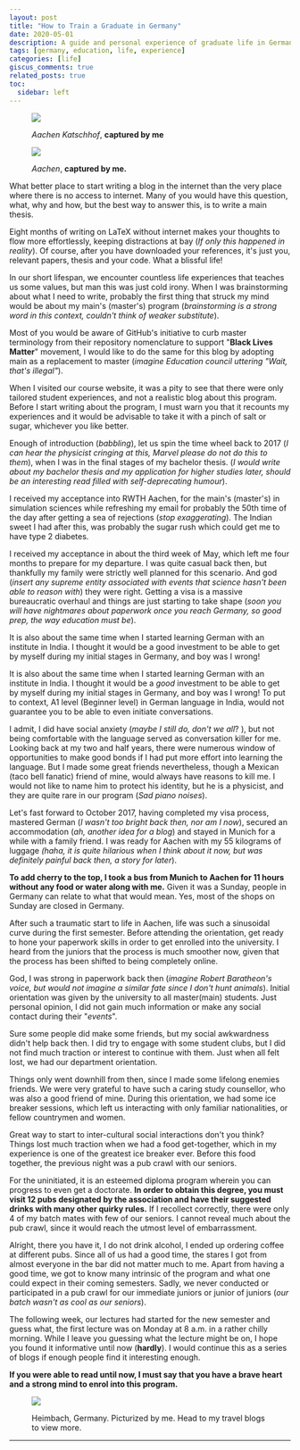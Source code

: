 ```yaml
---
layout: post
title: "How to Train a Graduate in Germany"
date: 2020-05-01
description: A guide and personal experience of graduate life in Germany
tags: [germany, education, life, experience]
categories: [life]
giscus_comments: true
related_posts: true
toc:
  sidebar: left
---
```


<figure>

![](/assets/img/posts/img-20171004-wa0007.jpg)

<figcaption>

_Aachen Katschhof_, **captured by me**

</figcaption>

</figure>

<figure>

![](/assets/img/posts/img-20171004-wa0013.jpg)

<figcaption>

_Aachen_, **captured by me.**

</figcaption>

</figure>

What better place to start writing a blog in the internet than the very place where there is no access to internet. Many of you would have this question, what, why and how, but the best way to answer this, is to write a main thesis.

Eight months of writing on LaTeX without internet makes your thoughts to flow more effortlessly, keeping distractions at bay (_If only this happened in reality_). Of course, after you have downloaded your references, it's just you, relevant papers, thesis and your code. What a blissful life!

In our short lifespan, we encounter countless life experiences that teaches us some values, but man this was just cold irony. When I was brainstorming about what I need to write, probably the first thing that struck my mind would be about my main's (master's) program (_brainstorming is a strong word in this context, couldn't think of weaker substitute_).

Most of you would be aware of GitHub's initiative to curb master terminology from their repository nomenclature to support "**Black Lives Matter**" movement, I would like to do the same for this blog by adopting main as a replacement to master (_imagine Education council uttering "Wait, that's illegal"_).

When I visited our course website, it was a pity to see that there were only tailored student experiences, and not a realistic blog about this program. Before I start writing about the program, I must warn you that it recounts my experiences and it would be advisable to take it with a pinch of salt or sugar, whichever you like better.

Enough of introduction (_babbling_), let us spin the time wheel back to 2017 (_I can hear the physicist cringing at this, Marvel please do not do this to them_), when I was in the final stages of my bachelor thesis. (_I would write about my bachelor thesis and my application for higher studies later, should be an interesting read filled with self-deprecating humour_).

I received my acceptance into RWTH Aachen, for the main's (master's) in simulation sciences while refreshing my email for probably the 50th time of the day after getting a sea of rejections (_stop exaggerating_). The Indian sweet I had after this, was probably the sugar rush which could get me to have type 2 diabetes.

I received my acceptance in about the third week of May, which left me four months to prepare for my departure. I was quite casual back then, but thankfully my family were strictly well planned for this scenario. And god (_insert any supreme entity associated with events that science hasn't been able to reason with_) they were right. Getting a visa is a massive bureaucratic overhaul and things are just starting to take shape (_soon you will have nightmares about paperwork once you reach Germany, so good prep, the way education must be_).

It is also about the same time when I started learning German with an institute in India. I thought it would be a good investment to be able to get by myself during my initial stages in Germany, and boy was I wrong!

It is also about the same time when I started learning German with an institute in India. I thought it would be a _good_ investment to be able to get by myself during my initial stages in Germany, and boy was I wrong! To put to context, A1 level (Beginner level) in German language in India, would not guarantee you to be able to even initiate conversations.

I admit, I did have social anxiety (_maybe I still do, don't we all_? ), but not being comfortable with the language served as conversation killer for me. Looking back at my two and half years, there were numerous window of opportunities to make good bonds if I had put more effort into learning the language. But I made some great friends nevertheless, though a Mexican (taco bell fanatic) friend of mine, would always have reasons to kill me. I would not like to name him to protect his identity, but he is a physicist, and they are quite rare in our program (_Sad piano noises_).

Let's fast forward to October 2017, having completed my visa process, mastered German (_I wasn't too bright back then, nor am I now_), secured an accommodation (_ah, another idea for a blog_) and stayed in Munich for a while with a family friend. I was ready for Aachen with my 55 kilograms of luggage _(haha, it is quite hilarious when I think about it now, but was definitely painful back then, a story for later_).

**To add cherry to the top, I took a bus from Munich to Aachen for 11 hours without any food or water along with me.** Given it was a Sunday, people in Germany can relate to what that would mean. Yes, most of the shops on Sunday are closed in Germany.

After such a traumatic start to life in Aachen, life was such a sinusoidal curve during the first semester. Before attending the orientation, get ready to hone your paperwork skills in order to get enrolled into the university. I heard from the juniors that the process is much smoother now, given that the process has been shifted to being completely online.

God, I was strong in paperwork back then (_imagine Robert Baratheon's voice, but would not imagine a similar fate since I don't hunt animals_). Initial orientation was given by the university to all master(main) students. Just personal opinion, I did not gain much information or make any social contact during their "_events_".

Sure some people did make some friends, but my social awkwardness didn't help back then. I did try to engage with some student clubs, but I did not find much traction or interest to continue with them. Just when all felt lost, we had our department orientation.

Things only went downhill from then, since I made some lifelong enemies friends. We were very grateful to have such a caring study counsellor, who was also a good friend of mine. During this orientation, we had some ice breaker sessions, which left us interacting with only familiar nationalities, or fellow countrymen and women.

Great way to start to inter-cultural social interactions don't you think? Things lost much traction when we had a food get-together, which in my experience is one of the greatest ice breaker ever. Before this food together, the previous night was a pub crawl with our seniors.

For the uninitiated, it is an esteemed diploma program wherein you can progress to even get a doctorate. **In order to obtain this degree, you must visit 12 pubs designated by the association and have their suggested drinks with many other quirky rules.** If I recollect correctly, there were only 4 of my batch mates with few of our seniors. I cannot reveal much about the pub crawl, since it would reach the utmost level of embarrassment.

Alright, there you have it, I do not drink alcohol, I ended up ordering coffee at different pubs. Since all of us had a good time, the stares I got from almost everyone in the bar did not matter much to me. Apart from having a good time, we got to know many intrinsic of the program and what one could expect in their coming semesters. Sadly, we never conducted or participated in a pub crawl for our immediate juniors or junior of juniors (_our batch wasn't as cool as our seniors_).

The following week, our lectures had started for the new semester and guess what, the first lecture was on Monday at 8 a.m. in a rather chilly morning. While I leave you guessing what the lecture might be on, I hope you found it informative until now (**hardly**). I would continue this as a series of blogs if enough people find it interesting enough.

**If you were able to read until now, I must say that you have a brave heart and a strong mind to enrol into this program.**

<figure>

![](/assets/img/posts/img_4042.png-2.jpg)

<figcaption>

Heimbach, Germany. Picturized by me. Head to my travel blogs to view more.

</figcaption>

</figure>

* * *
